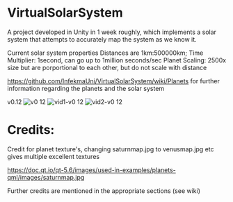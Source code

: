 # VirtualSolarSystem
A project developed in Unity in 1 week roughly, which implements a solar system that attempts to accurately map the system as we know it.

Current solar system properties
Distances are 1km:500000km;
Time Multiplier: 1second, can go up to 1million seconds/sec
Planet Scaling: 2500x size but are porportional to each other, but do not scale with distance


https://github.com/InfekmaUni/VirtualSolarSystem/wiki/Planets for further information regarding the planets and the solar system

v0.12
![v0 12](https://user-images.githubusercontent.com/9573054/30302436-dd63246c-9758-11e7-8dc1-f9161f17dfda.jpg)
![vid1-v0 12](https://user-images.githubusercontent.com/9573054/30302508-6e53bf4a-9759-11e7-816a-0c80f59da3ff.gif)
![vid2-v0 12](https://user-images.githubusercontent.com/9573054/30302509-6e55bbe2-9759-11e7-870e-b008fe10ae4c.gif)

# Credits:

Credit for planet texture's, changing saturnmap.jpg to venusmap.jpg etc gives multiple excellent textures

https://doc.qt.io/qt-5.6/images/used-in-examples/planets-qml/images/saturnmap.jpg

Further credits are mentioned in the appropriate sections (see wiki)
